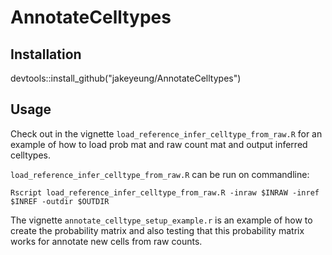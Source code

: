 # AnnotateCelltypes

## Installation

devtools::install_github("jakeyeung/AnnotateCelltypes")

## Usage

Check out in the vignette `load_reference_infer_celltype_from_raw.R` for an example of how to load prob mat and raw count mat and output inferred celltypes. 

`load_reference_infer_celltype_from_raw.R` can be run on commandline: 

`Rscript load_reference_infer_celltype_from_raw.R -inraw $INRAW -inref $INREF -outdir $OUTDIR` 

The vignette `annotate_celltype_setup_example.r` is an example of how to create the probability matrix and also testing that this probability matrix works for annotate new cells from raw counts. 

